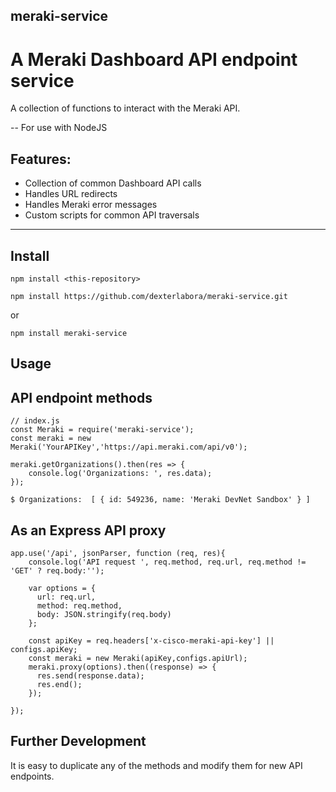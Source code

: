 
## meraki-service

# A Meraki Dashboard API endpoint service

A collection of functions to interact with the Meraki API. 

-- For use with NodeJS

## Features: 
* Collection of common Dashboard API calls
* Handles URL redirects
* Handles Meraki error messages
* Custom scripts for common API traversals

---

## Install

```
npm install <this-repository>
```
`npm install https://github.com/dexterlabora/meraki-service.git`

or 

```
npm install meraki-service
```

## Usage

## API endpoint methods

```
// index.js
const Meraki = require('meraki-service');
const meraki = new Meraki('YourAPIKey','https://api.meraki.com/api/v0');

meraki.getOrganizations().then(res => {
    console.log('Organizations: ', res.data);
});
```
`$ Organizations:  [ { id: 549236, name: 'Meraki DevNet Sandbox' } ]`



## As an Express API proxy

```
app.use('/api', jsonParser, function (req, res){
    console.log('API request ', req.method, req.url, req.method != 'GET' ? req.body:'');
    
    var options = {
      url: req.url,
      method: req.method,
      body: JSON.stringify(req.body)
    };

    const apiKey = req.headers['x-cisco-meraki-api-key'] || configs.apiKey;
    const meraki = new Meraki(apiKey,configs.apiUrl);
    meraki.proxy(options).then((response) => {
      res.send(response.data);
      res.end();
    });
  
});
```

## Further Development
It is easy to duplicate any of the methods and modify them for new API endpoints.